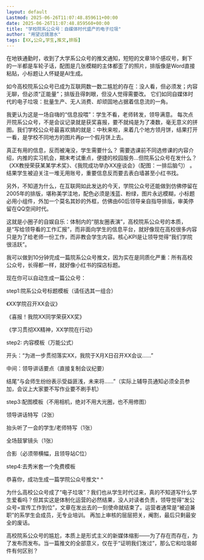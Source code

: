 ```yaml
---
layout: default
Lastmod: 2025-06-26T11:07:48.859611+00:00
date: 2025-06-26T11:07:48.859560+00:00
title: "学校院系公众号：自媒体时代盛产的电子垃圾"
author: "用望远镜潜水"
tags: [XX,公众,学生,推文,排版]
---
```


在地铁通勤时，收到了大学系公众号的推文通知，短短的文章18个感叹号，剩下的一半都是车轮子话，配图是几张模糊的主体都歪了的照片，排版像是Word直接粘贴，小标题让人怀疑是AI生成。

如今高校院系公众号已成为互联网数一数二尴尬的存在：没人看，但必须发；内容无聊，但必须“正能量”；排版丑得刺眼，但没人觉得需要改。 它们如同自媒体时代的电子垃圾：批量生产、无人消费、却顽固地占据着信息流的一角。

我更认为这是一场自嗨的“信息投喂”：学生不看，老师转发，领导满意。 每次点开院系公众号，不是会议记录就是获奖喜报，要不就纯是为了凑数，毫无意义的拼图。我们学校公众号最喜欢搞的就是：中秋来啦，来着几个地方领月饼，结果打开一看，是学校不同地方的图片再p一个假月饼上去。  

真正有用的信息，反而被淹没，学生需要什么？ 需要选课前不同选修课的内容介绍，内推的实习机会，期末考试重点，便捷的校园服务…但院系公众号在发什么？ 《XX教授荣获某某学术奖》、《我院成功举办XX座谈会》（配图：一排后脑勺） 。结果学生被迫关注一堆无用账号，重要信息反而要去表白墙甚至小红书找。 

另外，不知道为什么，在互联网如此发达的今天，学院公众号还能做到仿佛停留在2005年的排版，堪称美学洼地，配色必须是浅蓝、粉绿，图片永远模糊，小标题必用小组件，外加一个莫名其妙的外框，仿佛由60后领导亲自指导排版，审美停留在QQ空间时代。 

这就是小圈子的自娱自乐：体制内的“朋友圈表演”，高校院系公众号的本质，是“写给领导看的工作汇报”，而非面向学生的信息平台，就好像现在高校很多内容只是为了给老师一份工作，而非教会学生内容。核心KPI是让领导觉得“我们学院很活跃”。

我可以做到10分钟完成一篇院系公众号推文，因为实在是同质化严重：所有高校公众号，长得都一样，就好像小红书的探店标题。  

现在你可以自动生成一篇公众号：  

step1:院系公众号标题模板（请任选其一组合）  

《XX学院召开XX会议》

《喜报！我院XX同学荣获XX奖》

《学习贯彻XX精神，XX学院在行动》

step2: 内容模板（万能公式）

开头：“为进一步贯彻落实XX，我院于X月X日召开XX会议……” 

中间：领导讲话要点（直接复制会议纪要） 

结尾“与会师生纷纷表示受益匪浅，未来将……”（实际上辅导员通知必须全员参加，会议上大家要不写作业要不刷手机）

step3:配图模板（不用相机，绝对不用大光圈，也不用修图）

领导讲话特写（2张）

抬头听了一会的学生/老师特写（1张）

全场鼓掌镜头（1张）

合影（必须带横幅，且领导站C位） 

step4:去秀米套一个免费模板

恭喜你，成功生成一篇学院公众号推文^ ^

为什么高校公众号成了“电子垃圾”？我们也从学生时代过来，真的不知道写什么学生爱看吗？但其实这是体制化运营的必然结果，没人对读者负责，领导觉得“发公众号=宣传工作到位”，文章在发出去的一刻使命就结束了。运营者通常是“被迫兼职”的系学生会成员，无专业培训。 再加上审核的层层把关，阉割，最后只剩最安全的废话。  

高校院系公众号的尴尬，本质上是形式主义的新媒体缩影——为了存在而存在，为了发布而发布。当一篇推文的全部意义，仅在于“证明我们发过”，那么它和垃圾邮件有何区别？


